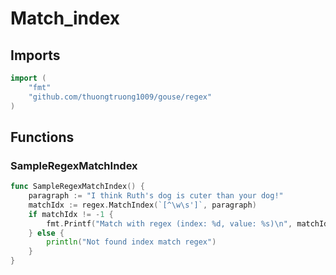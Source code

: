 # Match_index

## Imports

```go
import (
	"fmt"
	"github.com/thuongtruong1009/gouse/regex"
)
```
## Functions


### SampleRegexMatchIndex

```go
func SampleRegexMatchIndex() {
	paragraph := "I think Ruth's dog is cuter than your dog!"
	matchIdx := regex.MatchIndex(`[^\w\s']`, paragraph)
	if matchIdx != -1 {
		fmt.Printf("Match with regex (index: %d, value: %s)\n", matchIdx, string(paragraph[matchIdx]))
	} else {
		println("Not found index match regex")
	}
}
```
